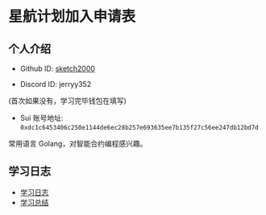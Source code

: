 # 星航计划加入申请表

## 个人介绍

* Github ID: [sketch2000](https://github.com/sketch2000)

* Discord ID: jerryy352

(首次如果没有，学习完毕钱包在填写)
* Sui 账号地址: `0xdc1c6453406c250e1144de6ec28b257e693635ee7b135f27c56ee247db12bd7d`

常用语言 Golang，对智能合约编程感兴趣。

## 学习日志

- [学习日志](journal.md)
- [学习总结](summary.md)
